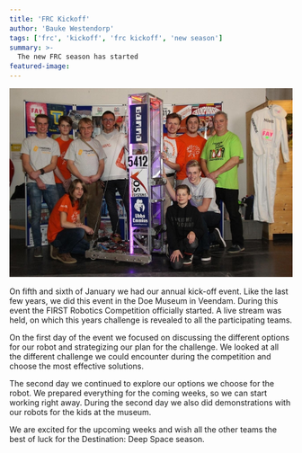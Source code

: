 ```yaml
---
title: 'FRC Kickoff'
author: 'Bauke Westendorp'
tags: ['frc', 'kickoff', 'frc kickoff', 'new season']
summary: >-
  The new FRC season has started
featured-image:
---
```


![team-image]

On fifth and sixth of January we had our annual kick-off event. Like the last few years, we did this event in the Doe Museum in Veendam. During this event the FIRST Robotics Competition officially started. A live stream was held, on which this years challenge is revealed to all the participating teams.

On the first day of the event we focused on discussing the different options for our robot and strategizing our plan for the challenge. We looked at all the different challenge we could encounter during the competition and choose the most effective solutions.

The second day we continued to explore our options we choose for the robot. We prepared everything for the coming weeks, so we can start working right away. During the second day we also did demonstrations with our robots for the kids at the museum.

We are excited for the upcoming weeks and wish all the other teams the best of luck for the Destination: Deep Space season.

[team-image]: res/posts/2019-10-22-frc-kickoff/t1.jpg